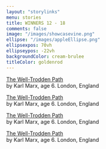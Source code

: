```yaml
---
layout: "storylinks"
menu: stories
title: WINNERS 12 - 18 
comments: false
image: "/images/showcasevine.png"
ellipse: "/images/appleEllipse.png"
ellipsexpos: 70vh 
ellipseypos: -22vh
backgroundColor: cream-brulee
titleColor: goldenrod
---
```

<p><a class=storylink href="/stories/well-trodden">The Well-Trodden Path </a><br>
by Karl Marx, age 6. London, England</p>

<p><a class=storylink href="/stories/well-trodden">The Well-Trodden Path </a><br>
by Karl Marx, age 6. London, England</p>

<p><a class=storylink href="/stories/well-trodden">The Well-Trodden Path </a><br>
by Karl Marx, age 6. London, England</p>

<p><a class=storylink href="/stories/well-trodden">The Well-Trodden Path </a><br>
by Karl Marx, age 6. London, England</p>


